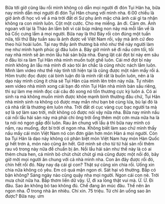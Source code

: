 Bữa tới giờ cũng lâu rồi mình không có dẫn mọi người đi đón Tụi Hân ha, bữa nay mình dẫn mọi người đi đón Tụi Hân chung với mình nha. 6:00 chiều là giờ ảnh đi học võ về á mà trời đất ơi Sư phụ ảnh mặc chà ảnh cái gì ta nhận không ra con mình luôn. Cột một cước. Cho mẹ miếng. ăn đi. Cảm ơn. Ảnh ngoan với lại là Thảo ăn lắm bởi vì cái búp măng non này mà mỗi lần về là bà Cốc cưng lắm á mọi người. Bữa nay là thứ Bảy rồi còn đúng một tuần nữa, tối thứ Bảy tuần sau là ảnh được về Việt Nam rồi, vậy mà ảnh cứ đeo theo hủi hoài luôn. Tại nay thấy ảnh thương bà nhỏ như thế này người làm mẹ như mình hạnh phúc gì đâu luôn á. Bây giờ mình sẽ đi nấu cơm tối, tối nay nhà mình sẽ ăn món lẩu hải sản bữa nha. Đang lặt cái đọt bí này em sâu ở đâu lòi ra làm Tụi Hân nhà mình muốn tuột ghế luôn. Cái mớ đọt bí này mình không ăn lẩu mà mình đi xào tỏi ăn chắc là cũng nhức nách lắm luôn. Mình làm video như thế này tính tới hiện tại là cũng được một năm mấy rồi á. Hôm trước đọc được cái bình luận đó là mình rất rất là buồn luôn, nên á là dạo này mình cũng ít chia sẻ Tụi Hân của mình lên trên này nữa. Tự nhiên xem video nhà mình xong cái bạn đó nhìn Tụi Hân nhà mình bán sầu riêng, thì sự làm mẹ mình đọc cái câu đó xong nó tổn thương cực kỳ luôn á. Có ai sinh ra mà không muốn mình được khỏe mạnh bình thường đâu chứ, Tụi Hân nhà mình sinh ra không có được may mắn như bạn bè cùng lứa, bù lại đó là cả nhà rất là thương ẻm luôn nha. Trời đất ơi cục vàng cục bạc người ta mà sợ là sợ làm sao trời, mốt không có được nói vậy nữa nha. Bữa nay mình nấu cái nồi lẩu hải sản này mà phải chi ông trời ổng thêm một cơn mưa nữa ha là ta nói nó ngon gấp đôi luôn. Rau ăn chung với lẩu á thì bữa nay mình có nấm, rau muống, đọt bí trời ơi ngon nha. Không biết làm sao chứ mình thấy nấu mấy cái món Việt Nam nó còn đơn giản hơn món Hàn á mọi người. Còn ba Tụi Hân là dạo này không có phân biệt món Việt Nam hay món Hàn Quốc gì hết trơn á, món nào cũng ăn hết. Giờ mình sẽ cho từ từ hải sản rồi thêm rau vô trong này nữa để chuẩn bị ăn. Nồi lẩu hải sản như thế này là có ai thèm chưa hen, cá mình bỏ chút chút chút gì mà cũng được một nồi đó, bây giờ mời mọi người ăn chung với cả nhà mình nha. Con ăn đây được rồi đó, chín hết rồi đó. Này nay dạ cái gì con? Thật sự cũng xin chia rồi. Uống xin chia nữa không có yêu. Em có quá mặn ngon ơi. Sát hại vô thường. Bắp có bận không? Sáng ngày nào cũng quậy nha mọi người. Ngon cái con nè. Trời mưa chút nữa ha. Bắp thơm liền dữ vậy. Ừ, đi xa lòng thật vui mà. Ừ. Ừ. Đi đâu. Sao ăn không bỏ tao không đủ. Chế đang ăn múc đâu. Thế nên ăn ngon nha. Ở trong nhà ăn nhiêu. Chí xin. 75 triệu. Từ chỉ ăn uống sao ăn được? Bữa nay. ưm
